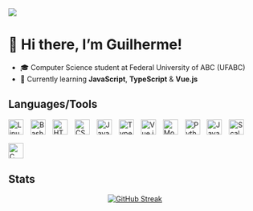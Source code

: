 <div align="left">
    <a href = "mailto:gui.rebello1@gmail.com"><img src="https://img.shields.io/badge/-Gmail-%23333?style=for-the-badge&logo=gmail" target="_blank"></a>
</div>

# 👋 Hi there, I’m Guilherme!

- 🎓 Computer Science student at Federal University of ABC (UFABC)
- 🌱 Currently learning **JavaScript**, **TypeScript** & **Vue.js**
        
## Languages/Tools

<p align="left">
  <img
    alt="Linux"
    title="Linux"
    width="30px"
    src="https://cdn.jsdelivr.net/gh/devicons/devicon@latest/icons/linux/linux-original.svg"
    style="margin-right: 10px;"
  />
  <img
    alt="Bash"
    title="Bash"
    width="30px"
    src="https://cdn.jsdelivr.net/gh/devicons/devicon@latest/icons/bash/bash-original.svg"
    style="margin-right: 10px;"
  />
  <img
    alt="HTML5"
    title="HTML5"
    width="30px"
    src="https://cdn.jsdelivr.net/gh/devicons/devicon@latest/icons/html5/html5-original.svg"
    style="margin-right: 10px;"
  />
  <img
    alt="CSS3"
    title="CSS3"
    width="30px"
    src="https://cdn.jsdelivr.net/gh/devicons/devicon@latest/icons/css3/css3-original.svg"
    style="margin-right: 10px;"
  />
  <img
    alt="JavaScript"
    title="JavaScript"
    width="30px"
    src="https://cdn.jsdelivr.net/gh/devicons/devicon@latest/icons/javascript/javascript-original.svg"
    style="margin-right: 10px;"
  />
  <img
    alt="TypeScript"
    title="TypeScript"
    width="30px"
    src="https://cdn.jsdelivr.net/gh/devicons/devicon@latest/icons/typescript/typescript-original.svg"
    style="margin-right: 10px;"
  />
  <img
    alt="Vue.js"
    title="Vue.js"
    width="30px"
    src="https://cdn.jsdelivr.net/gh/devicons/devicon@latest/icons/vuejs/vuejs-original.svg"
    style="margin-right: 10px;"
  />
  <img
    alt="MongoDB"
    title="MongoDB"
    width="30px"
    src="https://cdn.jsdelivr.net/gh/devicons/devicon@latest/icons/mongodb/mongodb-original.svg"
    style="margin-right: 10px;"
  />
  <img
    alt="Python"
    title="Python"
    width="30px"
    src="https://cdn.jsdelivr.net/gh/devicons/devicon@latest/icons/python/python-original.svg"
    style="margin-right: 10px;"
  />
  <img
    alt="Java"
    title="Java"
    width="30px"
    src="https://cdn.jsdelivr.net/gh/devicons/devicon@latest/icons/java/java-original.svg"
    style="margin-right: 10px;"
  />
  <img 
    alt="Scala"
    title="Scala"
    width="30px"
    src="https://cdn.jsdelivr.net/gh/devicons/devicon@latest/icons/scala/scala-original.svg" 
    style="margin-right: 10px;"
  />
          
  <img
    alt="C"
    title="C"
    width="30px"
    src="https://cdn.jsdelivr.net/gh/devicons/devicon@latest/icons/c/c-original.svg"
  />
</p>


## Stats   

<div align="center">
    <a href="https://git.io/streak-stats"><img src="https://streak-stats.demolab.com?user=Guirebello&theme=tokyonight-duo&hide_border=true" alt="GitHub Streak" /></a>
</div>

